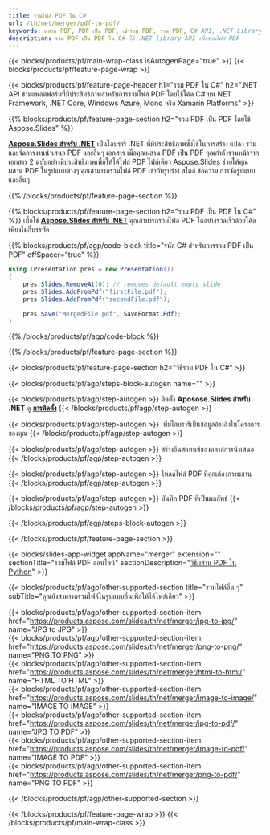 ```yaml
---
title: รวมไฟล์ PDF ใน C#
url: /th/net/merger/pdf-to-pdf/
keywords: ผสาน PDF, PDF เป็น PDF, เข้าร่วม PDF, รวม PDF, C# API, .NET Library
description: รวม PDF เป็น PDF ใน C# ใช้ .NET library API เพื่อรวมไฟล์ PDF
---
```


{{< blocks/products/pf/main-wrap-class isAutogenPage="true" >}}
{{< blocks/products/pf/feature-page-wrap >}}

{{< blocks/products/pf/feature-page-header h1="รวม PDF ใน C#" h2=".NET API ข้ามแพลตฟอร์มที่มีประสิทธิภาพสำหรับการรวมไฟล์ PDF โดยใช้โค้ด C# บน NET Framework, .NET Core, Windows Azure, Mono หรือ Xamarin Platforms" >}}

{{% blocks/products/pf/feature-page-section h2="รวม PDF เป็น PDF โดยใช้ Aspose.Slides" %}}

[**Aspose.Slides สำหรับ .NET**](https://products.aspose.com/slides/th/net/) เป็นไลบรารี .NET ที่มีประสิทธิภาพซึ่งใช้ในการสร้าง แปลง รวม และจัดการงานนำเสนอ PDF และอื่นๆ เอกสาร เมื่อคุณผสาน PDF เป็น PDF คุณกำลังรวมหน้าจากเอกสาร 2 ฉบับอย่างมีประสิทธิภาพเพื่อให้ได้ไฟล์ PDF ไฟล์เดียว Aspose.Slides ช่วยให้คุณผสาน PDF ในรูปแบบต่างๆ คุณสามารถรวมไฟล์ PDF เข้ากับรูปร่าง สไตล์ ข้อความ การจัดรูปแบบ และอื่นๆ

{{% /blocks/products/pf/feature-page-section %}}




{{% blocks/products/pf/feature-page-section  h2="รวม PDF เป็น PDF ใน C#" %}}
เมื่อใช้ [**Aspose.Slides สำหรับ .NET**](https://products.aspose.com/slides/th/net/) คุณสามารถรวมไฟล์ PDF ได้อย่างรวดเร็วด้วยโค้ดเพียงไม่กี่บรรทัด

{{% blocks/products/pf/agp/code-block title="รหัส C# สำหรับการรวม PDF เป็น PDF" offSpacer="true" %}}
```cs
using (Presentation pres = new Presentation())
{
    pres.Slides.RemoveAt(0); // removes default empty slide
    pres.Slides.AddFromPdf("firstFile.pdf");
    pres.Slides.AddFromPdf("secondFile.pdf");

    pres.Save("MergedFile.pdf", SaveFormat.Pdf);
}
```
{{% /blocks/products/pf/agp/code-block %}}

{{% /blocks/products/pf/feature-page-section %}}




{{< blocks/products/pf/feature-page-section  h2="วิธีรวม PDF ใน C#" >}}


{{< blocks/products/pf/agp/steps-block-autogen name="" >}}


{{< blocks/products/pf/agp/step-autogen >}}
ติดตั้ง **Aposose.Slides สำหรับ .NET** ดู [**การติดตั้ง**](https://docs.aspose.com/slides/net/installation/)
{{< /blocks/products/pf/agp/step-autogen >}}

{{< blocks/products/pf/agp/step-autogen >}}
เพิ่มไลบรารีเป็นข้อมูลอ้างอิงในโครงการของคุณ
{{< /blocks/products/pf/agp/step-autogen >}}

{{< blocks/products/pf/agp/step-autogen >}}
สร้างอินสแตนซ์ของคลาสการนำเสนอ
{{< /blocks/products/pf/agp/step-autogen >}}

{{< blocks/products/pf/agp/step-autogen >}}
โหลดไฟล์ PDF ที่คุณต้องการผสาน
{{< /blocks/products/pf/agp/step-autogen >}}

{{< blocks/products/pf/agp/step-autogen >}}
บันทึก PDF ที่เป็นผลลัพธ์
{{< /blocks/products/pf/agp/step-autogen >}}


{{< /blocks/products/pf/agp/steps-block-autogen >}}


{{< /blocks/products/pf/feature-page-section >}}




{{< blocks/slides-app-widget  appName="merger" extension="" sectionTitle="รวมไฟล์ PDF ออนไลน์" sectionDescription="[วิธีผสาน PDF ใน Python](https://products.aspose.com/slides/th/python-net/merge/pdf/)" >}}

{{< blocks/products/pf/agp/other-supported-section title="รวมไฟล์อื่น ๆ" subTitle="คุณยังสามารถรวมไฟล์ในรูปแบบอื่นเพื่อให้ได้ไฟล์เดียว" >}}

{{< blocks/products/pf/agp/other-supported-section-item href="https://products.aspose.com/slides/th/net/merger/jpg-to-jpg/" name="JPG to JPG" >}}  
{{< blocks/products/pf/agp/other-supported-section-item href="https://products.aspose.com/slides/th/net/merger/png-to-png/" name="PNG TO PNG" >}}  
{{< blocks/products/pf/agp/other-supported-section-item href="https://products.aspose.com/slides/th/net/merger/html-to-html/" name="HTML TO HTML" >}}  
{{< blocks/products/pf/agp/other-supported-section-item href="https://products.aspose.com/slides/th/net/merger/image-to-image/" name="IMAGE TO IMAGE" >}}  
{{< blocks/products/pf/agp/other-supported-section-item href="https://products.aspose.com/slides/th/net/merger/jpg-to-pdf/" name="JPG TO PDF" >}}  
{{< blocks/products/pf/agp/other-supported-section-item href="https://products.aspose.com/slides/th/net/merger/image-to-pdf/" name="IMAGE TO PDF" >}}  
{{< blocks/products/pf/agp/other-supported-section-item href="https://products.aspose.com/slides/th/net/merger/png-to-pdf/" name="PNG TO PDF" >}}  
  


{{< /blocks/products/pf/agp/other-supported-section >}}

{{< /blocks/products/pf/feature-page-wrap >}}
{{< /blocks/products/pf/main-wrap-class >}}